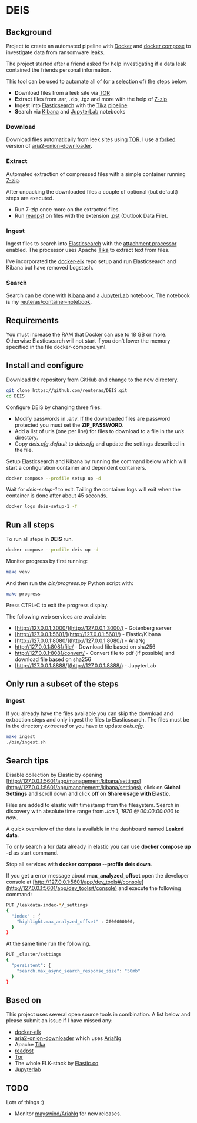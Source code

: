 # DEIS

## Background

Project to create an automated pipeline with [Docker][doc] and [docker compose][dco] to investigate data from ransomware leaks.

The project started after a friend asked for help investigating if a data leak contained the friends personal information.

This tool can be used to automate all of (or a selection of) the steps below.

- **D**ownload files from a leek site via [TOR][tor]
- **E**xtract files from .rar, .zip, .tgz and more with the help of [7-zip][7zz]
- **I**ngest into [Elasticsearch][els] with the [Tika][tik] [pipeline][eap]
- **S**earch via [Kibana][kib] and [JupyterLab][jup] notebooks

### Download

Download files automatically from leek sites using [TOR][tor]. I use a [forked][for] version of [aria2-onion-downloader][aod].

### Extract

Automated extraction of compressed files with a simple container running [7-zip][7zz].

After unpacking the downloaded files a couple of optional (but default) steps are executed.

- Run 7-zip once more on the extracted files.
- Run [readpst][res] on files with the extension [.pst][pst] (Outlook Data File).

### Ingest

Ingest files to search into [Elasticsearch][els] with the [attachment processor][eap] enabled. The processor uses Apache [Tika][tik] to extract text from files.

I've incorporated the [docker-elk][del] repo setup and run Elasticsearch and Kibana but have removed Logstash.

### Search

Search can be done with [Kibana][kib] and a [JupyterLab][jup] notebook. The notebook is my [reuteras/container-notebook][con].

## Requirements

You must increase the RAM that Docker can use to 18 GB or more. Otherwise Elasticsearch will not start if you don't lower the memory specified in the file docker-compose.yml.

## Install and configure

Download the repository from GitHub and change to the new directory.

```bash
git clone https://github.com/reuteras/DEIS.git
cd DEIS
```

Configure DEIS by changing three files:

- Modify passwords in *.env*. If the downloaded files are password protected you must set the **ZIP_PASSWORD**. 
- Add a list of urls (one per line) for files to download to a file in the *urls* directory.
- Copy *deis.cfg.default* to *deis.cfg* and update the settings described in the file.

Setup Elasticsearch and Kibana by running the command below which will start a configuration container and dependent containers.

```bash
docker compose --profile setup up -d
```

Wait for *deis-setup-1* to exit. Tailing the container logs will exit when the container is done after about 45 seconds.

```bash
docker logs deis-setup-1 -f
```

## Run all steps

To run all steps in **DEIS** run.

```bash
docker compose --profile deis up -d
```

Monitor progress by first running:

```bash
make venv
```

And then run the *bin/progress.py* Python script with:

```bash
make progress
```

Press CTRL-C to exit the progress display.

The following web services are available:

- [http://127.0.0.1:3000/](http://127.0.0.1:3000/) - Gotenberg server 
- [http://127.0.0.1:5601/](http://127.0.0.1:5601/) - Elastic/Kibana
- [http://127.0.0.1:8080/](http://127.0.0.1:8080/) - AriaNg
- [http://127.0.0.1:8081/file/<sha256>](http://127.0.0.1:8081/file/) - Download file based on sha256
- [http://127.0.0.1:8081/convert/<sha256>](http://127.0.0.1:8081/convert/) - Convert file to pdf (if possible) and download file based on sha256
- [http://127.0.0.1:8888/](http://127.0.0.1:8888/) - JupyterLab

## Only run a subset of the steps

### Ingest

If you already have the files available you can skip the download and extraction steps and only ingest the files to Elasticsearch. The files must be in the directory *extracted* or you have to update *deis.cfg*.

```bash
make ingest
./bin/ingest.sh
```

## Search tips

Disable collection by Elastic by opening [http://127.0.0.1:5601/app/management/kibana/settings](http://127.0.0.1:5601/app/management/kibana/settings), click on **Global Settings** and scroll down and click **off** on **Share usage with Elastic**.

Files are added to elastic with timestamp from the filesystem. Search in discovery with absolute time range from *Jan 1, 1970 @ 00:00:00.000* to *now*.

A quick overview of the data is available in the dashboard named **Leaked data**.

To only search a for data already in elastic you can use **docker compose up -d** as start command.

Stop all services with **docker compose --profile deis down**.

If you get a error message about **max_analyzed_offset** open the developer console at [http://127.0.0.1:5601/app/dev_tools#/console](http://127.0.0.1:5601/app/dev_tools#/console) and execute the following command:

```bash
PUT /leakdata-index-*/_settings
{
  "index" : {
    "highlight.max_analyzed_offset" : 2000000000,
  }
}
```

At the same time run the following.

```bash
PUT _cluster/settings 
{
  "persistent": {
    "search.max_async_search_response_size": "50mb"
  }
}
```

## Based on

This project uses several open source tools in combination. A list below and please submit an issue if I have missed any:

- [docker-elk][del]
- [aria2-onion-downloader][aod] which uses [AriaNg][maa]
- Apache [Tika][tik]
- [readpst][res]
- [Tor][tor]
- The whole ELK-stack by [Elastic.co][eco]
- [Jupyterlab][jup]

## TODO

Lots of things :)

- Monitor [mayswind/AriaNg][maa] for new releases.


  [7zz]: https://www.7-zip.org/
  [aod]: https://github.com/sn0b4ll/aria2-onion-downloader
  [con]: https://github.com/reuteras/container-notebook
  [del]: https://github.com/deviantony/docker-elk
  [dco]: https://docs.docker.com/compose/
  [doc]: https://www.docker.com/
  [eap]: https://www.elastic.co/guide/en/elasticsearch/reference/current/attachment.html
  [eco]: https://www.elastic.co/
  [els]: https://www.elastic.co/elasticsearch/
  [for]: https://github.com/reece394/aria2-onion-downloader
  [jup]: https://github.com/jupyterlab/jupyterlab
  [kib]: https://www.elastic.co/kibana
  [maa]: https://github.com/mayswind/AriaNg
  [pst]: https://support.microsoft.com/en-au/office/introduction-to-outlook-data-files-pst-and-ost-222eaf92-a995-45d9-bde2-f331f60e2790
  [res]: https://linux.die.net/man/1/readpst
  [tik]: https://tika.apache.org/
  [tor]: https://www.torproject.org/

